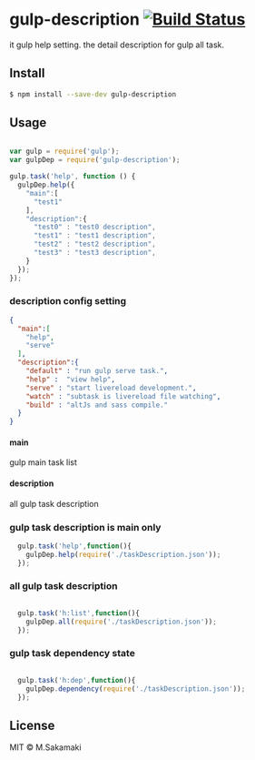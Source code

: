 # gulp-description [![Build Status](https://travis-ci.org/Horyuji/gulp-description.svg)](https://travis-ci.org/Horyuji/gulp-description)


it gulp help setting. the detail description for gulp all task.

## Install

```sh
$ npm install --save-dev gulp-description
```

## Usage

```js

var gulp = require('gulp');
var gulpDep = require('gulp-description');

gulp.task('help', function () {
  gulpDep.help({
    "main":[
      "test1"
    ],
    "description":{
      "test0" : "test0 description",
      "test1" : "test1 description",
      "test2" : "test2 description",
      "test3" : "test3 description",
    }
  });
});

```

### description config setting

```json
{
  "main":[
    "help",
    "serve"
  ],
  "description":{
    "default" : "run gulp serve task.",
    "help" :  "view help",
    "serve" : "start livereload development.",
    "watch" : "subtask is livereload file watching",
    "build" : "altJs and sass compile."
  }
}
```

#### main

gulp main task list

#### description

all gulp task description

### gulp task description is main only

```javascript
  gulp.task('help',function(){
    gulpDep.help(require('./taskDescription.json'));
  });

```

### all gulp task description

```javascript

  gulp.task('h:list',function(){
    gulpDep.all(require('./taskDescription.json'));
  });

```

### gulp task dependency state

```javascript

  gulp.task('h:dep',function(){
    gulpDep.dependency(require('./taskDescription.json'));
  });

```

## License

MIT © M.Sakamaki
